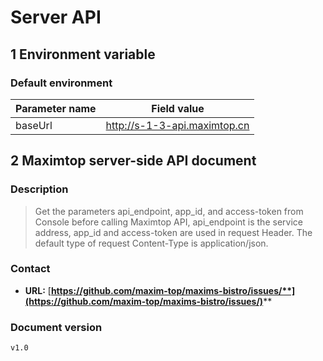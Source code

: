 # Server API

## 1 Environment variable

### Default environment

| Parameter name | Field value                  |
| -------------- | ---------------------------- |
| baseUrl        | http://s-1-3-api.maximtop.cn |

## 2 Maximtop server-side API document

### Description

> Get the parameters api\_endpoint, app\_id, and access-token from Console before calling Maximtop API, api\_endpoint is the service address, app\_id and access-token are used in request Header. The default type of request Content-Type is application/json.

### Contact

* **URL:** [**https://github.com/maxim-top/maxims-bistro/issues/**](https://github.com/maxim-top/maxims-bistro/issues/)****

### Document version

```
v1.0
```
